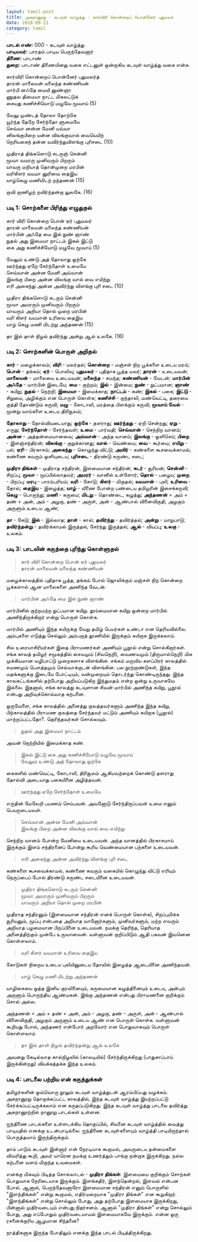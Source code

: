 ```yaml
---
layout: tamil-post
title: அகநானூறு - கடவுள் வாழ்த்து - கார்விரி கொன்றைப் பொன்னேர் புதுமலர்
date: 2018-09-21
category: tamil
---
```


**பாடல் எண்:** 000 - கடவுள் வாழ்த்து  
**பாடியவர்:** பாரதம் பாடிய பெருந்தேவனார்  
**திணை:** பாடாண்  
**துறை:** பாடாண் திணையினது வகை எட்டனுள் ஒன்றாகிய கடவுள் வாழ்த்து வகை என்க.  
 
கார்விரி கொன்றைப் பொன்னேர் புதுமலர்த்  
தாரன் மாலையன் மலைந்த கண்ணியன்  
மார்பி னஃதே மையி னுண்ஞா  
ணுதல திமையா நாட்ட மிகலட்டுக்  
கையது கணிச்சியொடு மழுவே மூவாய் (5)  
 
வேலு முண்டத் தோலா தோற்கே  
யூர்ந்த தேறே சேர்ந்தோ ளுமையே  
செவ்வா னன்ன மேனி யவ்வா  
னிலங்குபிறை யன்ன விலங்குவால் வையெயிற்  
றெரியகைந் தன்ன வவிர்ந்துவிளங்கு புரிசடை (10)  
 
முதிராத் திங்களொடு சுடருஞ் சென்னி  
மூவா வமரரு முனிவரும் பிறரும்  
யாவரு மறியாத் தொன்முறை மரபின்  
வரிகிளர் வயமா னுரிவை தைஇய  
யாழ்கெழு மணிமிடற் றந்தணன் (15)  
 
றாவி றாணிழற் றவிர்ந்தன்றா லுலகே. (16)  

### படி 1: சொற்களை பிரித்து எழுதுதல்

கார் விரி கொன்றை பொன் ஏர் புதுமலர்  
தாரன் மாலையன் மலைந்த கண்ணியன்  
மார்பின் அஃதே மை இல் நுண் ஞாண்  
நுதல் அது இமையா நாட்டம் இகல் இட்டு  
கை அது கணிச்சியோடு மழுவே மூவாய் (5)  
 
வேலும் உண்டு அத் தோலாது ஒற்கே  
ஊர்ந்தது ஏறே சேர்ந்தோள் உமையே  
செவ்வான் அன்ன மேனி அவ்வான்  
இலங்கு பிறை அன்ன விலங்கு வால் வை எயிற்று  
எரி அகைந்து அன்ன அவிர்ந்து விளங்கு புரி சடை (10)  
  
முதிரா திங்களொடு சுடரும் சென்னி  
மூவா அமரரும் முனிவரும் பிறரும்  
யாவரும் அறியா தொல் முறை மரபின்  
வரி கிளர் வயமான் உரிவை தைஇய  
யாழ் கெழு மணி மிடற்று அந்தணன் (15)  
  
தா இல் தாள் நிழல் தவிர்ந்து அன்று ஆல் உலகே. (16)  

### படி 2: சொற்களின் பொருள் அறிதல்

**கார்** - மழைக்காலம்; **விரி** - மலர்தல்; **கொன்றை** - மஞ்சள் நிற பூக்களை உடைய மரம்; **பொன்** - தங்கம்; 
**ஏர்** - பொலிவு; **புதுமலர்** - புதிதாக பூத்த மலர்; **தாரன்** - உடையவன்; **மாலையன்** - மாலையை உடையவன்; 
**மலைந்த** - சுமந்த; **கண்ணியன்** - வேடன்; **மார்பின் அஃதே** - மார்பின் இடையே; **மை** - குற்றம்; **இல்** - இன்மை; 
**நுண்** - நுட்பமான; **ஞாண்** - கயிறு; **நுதல்** - நெற்றி; **இமையா** - இமைக்காத; **நாட்டம்** - கண்; **இகல்** - பகை; 
**இட்டு** - சிறுமை, அழிக்கும் என பொருள் கொள்க; **கணிச்சி** - குந்தாலி, மண்வெட்டி, தரையை குத்தி தோண்டும் கருவி; 
**மழு** - கோடாலி, மரத்தை பிளக்கும் கருவி; **மூவாய் வேல்** - மூன்று வாய்களை உடைய திரிசூலம்;   
  
**தோலாது** - தோல்வியடையாது; **ஒற்கே** - தளராது; **ஊர்ந்தது** - ஏறி சென்றது; **ஏறு** -  எருது; **சேர்ந்தோள்** - சேர்ந்தவள்; 
**உமை** - பார்வதி; **செவ்வான்** - செந்நிற வானம்; **அன்ன** - அத்தன்மையானவை; **அவ்வான்** - அந்த வானம்; **இலங்கு** - ஒளிசெய்; 
**பிறை** - இளஞ்சந்திரன்; **விலங்கு** - குறுக்கானது; **வால்** - வெண்மை; **வை** - கூர்மை; **எயிறு** - பல்; **ஏரி** - பிரகாசம்; 
**அகைந்து** - கொழுந்து விட்டு; **அவிர்** - கண்களை கூசவைக்காமல், கண்ணை கவரும் ஒளியுடைய; **புரிசடை** - திரண்டு சுருண்ட சடை;  
  
**முதிரா திங்கள்** - முதிராத சந்திரன், இளமையான சந்திரன்; **சுடர்** - சூரியன்; **சென்னி** - சிறப்பு; **மூவா** - மூப்பில்லாதவர்; 
**அமரர்** - வானில் உள்ளோர்; **தொல்** - பழைய; **முறை** - பிறப்பு; **மரபு** - பாரம்பரியம்; **வரி** - கோடு; **கிளர்** - மிகுதல்; 
**வயமான்** - புலி; **உரிவை** - தோல்; **தைஇய** - இழைத்த; **யாழ்** - வீணை போன்ற பண்டைய தமிழரின் இசைக்கருவி; 
**கெழு** - பொருந்து; **மணி** - கருமை; **மிடறு** - தொண்டை, கழுத்து; **அந்தணன்** = அம் + தண் + அன், அம் - அழகு, தண் - அருள், 
அன் - ஆண்பால் வினைவிகுதி, அழகும் அருளும் உடைய ஆண்;  
  
**தா** - கேடு; **இல்** - இல்லாத; **தாள்** - கால்; **தவிர்ந்து** - தவிர்த்தல்; **அன்று** - மாறுபாடு; **தவிர்ந்தன்று** - தவிர்க்காமல் இருத்தல், சேர்ந்து இருத்தல்; 
**ஆல்** - வியப்பு; **உலகு** - உலகம்.  

### படி 3: பாடலின் கருத்தை புரிந்து கொள்ளுதல்

> கார் விரி கொன்றை பொன் ஏர் புதுமலர்  
  தாரன் மாலையன் மலைந்த கண்ணியன்  

மழைக்காலத்தில் புதிதாக பூத்த, தங்கம் போல் ஜொலிக்கும் மஞ்சள் நிற கொன்றை பூக்களால் ஆன மாலைகளை அணிந்த வேடன்.

> மார்பின் அஃதே மை இல் நுண் ஞாண்

மார்பினில் குற்றமற்ற நுட்பமான கயிறு. தூய்மையான கயிறு ஒன்றை மார்பில் அணிந்திருக்கிறார் என்று பொருள் கொள்க.  
 
மார்பில் அணியும் இந்த கயிருக்கு வேறு தமிழ் பெயர்கள் உண்டா என தெரியவில்லை. அம்புகளை எடுத்து செல்லும் அம்பறாத் தூணியில் 
இருக்கும் கயிறாக இருக்கலாம்.  
  
சில உரையாசிரியர்கள் இதை பிராமணர்கள் அணியும் பூநூல் என்று சொல்கிறார்கள். சங்க காலத் தமிழர் சமூகத்தில் சைவமும் (சிவநெறி), 
வைணவமும் (திருமால்நெறி) மிக முக்கியமான வழிபாட்டு முறைகளாக விளங்கின. சங்கம் மருவிய களப்பிரர் காலத்தில் சமணமும் பௌத்தமும் 
செல்வாக்குடன் விளங்கின. பல நூற்றாண்டுகள், இந்த மதங்களுக்கு இடையே போட்டியும், வன்முறையும் தொடர்ந்து கொண்டிருந்தது. 
இந்த காலகட்டங்களில் தற்போது அறியப்படுகிற இந்துமதம் என்ற ஒன்று உருவாகவே இல்லை. இதனால், சங்க காலத்து கடவுளான சிவன் மார்பில் 
அணிந்த கயிறு, பூநூல் என்பது அறிவுக்கொவ்வாத கற்பனை. 
 
ஒருவேளை, சங்க காலத்தில் அனைத்து குலத்தவர்களும் அணிந்த இந்த கயிறு, பிற்காலத்தில் பிராமண குலத்தை சேர்ந்தவர் 
மட்டும் அணியும் கயிறாக (பூநூல்) மாற்றப்பட்டதோ?. தெரிந்தவர்கள் சொல்லவும்.

> நுதல் அது இமையா நாட்டம்

அவன் நெற்றியில் இமைக்காத கண்.

> இகல் இட்டு கை அது கணிச்சியோடு மழுவே மூவாய்  
  வேலும் உண்டு அத் தோலாது ஒற்கே

கைகளில் மண்வெட்டி, கோடாலி, திரிசூலம் ஆகியவற்றைக் கொண்டு தளராது தோல்வி அடையாது பகையினை அழித்தவன்.

> ஊர்ந்தது ஏறே சேர்ந்தோள் உமையே

எருதின் மேலேறி பயணம் செய்பவன். அவனோடு சேர்ந்திருப்பவள் உமை எனும் பெயருடையவள்.

> செவ்வான் அன்ன மேனி அவ்வான்  
இலங்கு பிறை அன்ன விலங்கு வால் வை எயிற்று

செந்நிற வானம் போன்ற மேனியை உடையவன். அந்த வானத்தில் பிரகாசமாய் இருக்கும் இளம் சந்திரனைப் போன்று கூரிய வெண்மையான பற்களை உடையவன்.

> எரி அகைந்து அன்ன அவிர்ந்து விளங்கு புரி சடை

கண்களை கூசவைக்காமல், கண்ணை கவரும் வகையில் கொழுந்து விட்டு எரியும் நெருப்பைப் போல் திரண்டு சுருண்ட சடையினை உடையவன்.
 
> முதிரா திங்களொடு சுடரும் சென்னி  
  மூவா அமரரும் முனிவரும் பிறரும்  
  யாவரும் அறியா தொல் முறை மரபின்

முதிராத சந்திரனும் (இளமையான சந்திரன் எனக் பொருள் கொள்க), சிறப்புமிக்க சூரியனும், மூப்பு என்பதை அறியாத வானோர்களும், 
முனிவர்களும், மற்ற எவரும் அறியாத பழமையான பிறப்பினை உடையவன். நமக்கு தெரிந்த, தெரியாத அனைத்திற்கும் முன்பே உருவானவன். 
வள்ளுவன் குறிப்பிடும் ஆதி பகவன் இவனென கொள்ளலாம்.

> வரி கிளர் வயமான் உரிவை தைஇய

கோடுகள் நிறைய உடைய புலியினுடைய தோலில் இழைத்த ஆடையினை அணிந்தவன்.

> யாழ் கெழு மணி மிடற்று அந்தணன்

யாழிசையை ஒத்த இனிய குரலினையும், கருமையான கழுத்தினையும் உடைய, அன்பும் அருளும் பொருந்திய ஆண்மகன். இங்கு அந்தணன் என்பது பிராமணனை 
குறிக்கும் சொல் அல்ல. 
 
அந்தணன் = அம் + தண் + அன், அம் - அழகு, தண் - அருள், அன் - ஆண்பால் வினைவிகுதி, அழகும் அருளும் உடைய ஆண் என பொருள் கொள்க. 
வள்ளுவன் கூறியது போல், அந்தணர் என்போர் அறவோர் என பொதுவாகவும் பொருள் கொள்ளலாம்

> தா இல் தாள் நிழல் தவிர்ந்தன்று ஆல் உலகே

அவனது கேடில்லாத கால்நிழலில் (காலடியில்) சேர்ந்திருக்கிறது (பாதுகாப்பாய் இருக்கின்றது) வியக்கத்தக்க இந்த உலகம். 

### படி 4: பாடலை பற்றிய என் கருத்துக்கள்

தமிழர்களின் ஒவ்வொரு நூலும் கடவுள் வாழ்த்துடன் ஆரம்பிப்பது வழக்கம். அகநானூறு தொகுக்கப்பட்ட காலத்தில், இந்த கடவுள் வாழ்த்து இயற்றப்பட்டு 
சேர்க்கப்பட்டிருக்கலாம் என கருதப்படுகிறது. இந்த கடவுள் வாழ்த்து பாடலை தவிர்த்து அகநானூற்றில் நானூறு பாடல்கள் உள்ளன. 

ஐந்திணை பாடல்களை உள்ளடக்கிய தொகுப்பில், சிவனை கடவுள் வாழ்த்தில் வைத்து பாடியதில் எனக்கு உடன்பாடில்லை. ஐந்திணை 
கடவுள்களையும் வாழ்த்தி பாடியிருந்தால் பொருத்தமாய் இருந்திருக்கும். 

தாம் பாடும் கடவுள் இன்னார் என் நேரடியாக கூறாமல், அவருடைய தன்மைகளை விவரித்து கூறி, அவர் யாரென நமக்கு உணர்த்தும் பாங்கு நன்றாக இருக்கிறது. 
நல்ல கற்பனை வளம் மிகுந்த உவமைகள்.  

எனக்கு மிகவும் பிடித்த சொல்லாடல் - **முதிரா திங்கள்**. இளமையை குறிக்கும் சொற்கள் பொதுவாக நேரிடையாக இருக்கும். 
இளங்கதிர், இளந்தென்றல், இளவல் என்பன போல். ஆனால், பெருந்தேவனாரோ இளமையான சந்திரன் எனும் பொருளில் "இளந்திங்கள்" என்று 
கூறாமல், எதிர்மறையாக  "முதிரா திங்கள்" என கூறுகிறார். "இளந்திங்கள்" என்று சொல்லும் போது, அது தற்போது இளமையாக இருக்கிறது, 
பின்னால் முதிர்வடையும் என்பது நிதர்சனம். ஆனால் "முதிரா திங்கள்" என்று சொல்லும் போது, அது எப்போதும் முதிர்வடையாமல் இளமையாகவே இருக்கும். 
என்ன ஒரு ரசனைக்குரிய ஆழமான சிந்தனை? 

நாத்திகனாக இருந்த போதிலும் எனக்கு இந்த பாடல் பிடித்திருக்கிறது. 
